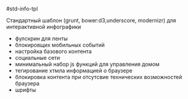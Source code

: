 #std-info-tpl

Стандартный шаблон (grunt, bower:d3,underscore, modernizr) для интерактивной инфографики
- фулскрин для ленты
- блокировщих мобильных событий
- настройка базового контента
- социальные сети
- минимальный набор js функций для управления домом
- тегирование хтмла информацией о браузере
- блокировка контента при отсутсвие технических возможностей браузера
- шрифты